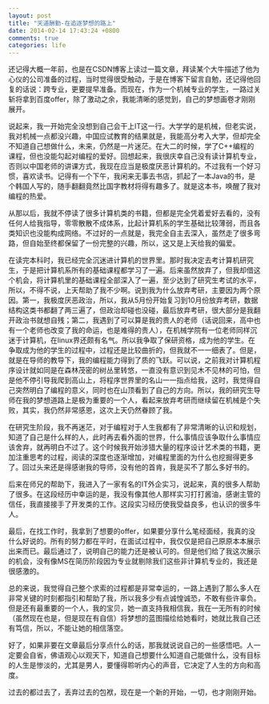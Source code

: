 ```yaml
---
layout: post
title: "天道酬勤-在追逐梦想的路上"
date: 2014-02-14 17:43:24 +0800
comments: true
categories: life
---
```

还记得大概一年前，也是在CSDN博客上读过一篇文章，拜读某个大牛描述了他为心仪的公司准备的过程，当时觉得很受触动，于是在博客下留言自勉，还记得他回复的话说：跨专业，更要提早准备。而现在，作为一个机械专业的学生，一路过关斩将拿到百度offer，除了激动之余，我能清晰的感觉到，自己的梦想画卷才刚刚展开。

说起来，我一开始完全没想到自己会干上IT这一行。大学学的是机械，但老实说，我对机械一点都没兴趣，中国应试教育的结果就是，我能高分考入大学，但却完全不知道自己想做什么，未来，仍然是一片迷茫。在大二的时候，学了C++编程的课程，但也没能勾起对编程的爱好。回想起来，我很庆幸自己没有读计算机专业，否则以中国老师的讲课方式，我现在应当是极度厌恶计算机的。不过我有一个好习惯，喜欢读书。记得有一个下午，我闲来无事去书店，抓起了一本Java的书，是个韩国人写的，随手翻翻竟然比国字教材将得有趣多了。就是这本书，唤醒了我对编程的热爱。

从那以后，我就不停读了很多计算机类的书籍，但都是完全凭着爱好去看的，没有任何人给我指导，零零散散不成体系，比起计算机系的学生基础比较薄弱，而且各类知识也没能构成网络。不过好的一点就是，我完全自主去深入，虽然走了很多弯路，但自始至终都保留了一份完整的兴趣，所以，这又是上天给我的偏爱。

在读完本科时，我已经完全沉迷进计算机的世界里。那时我决定去考计算机研究生，于是把计算机系所有的基础课程都学习了一遍。后来虽然放弃了，但我却借这个机会，将计算机里的基础课程全部深入了一遍，至少达到了研究生考试的水平，所以，不得不说，上天帮助了我不少啊。说到我为什么放弃考研，主要因为两个原因。第一，我极度厌恶政治，所以，我从5月份开始复习到10月份放弃考研，数据结构这类书都翻了两三遍了，但政治却碰也没碰，最后放弃考研，很大部分是我翻开政治书就想自残；第二，我遇到了可以算是我的贵人的老师（话说回来，高中也有一个老师也改变了我的命运，也是难得的贵人），在机械学院有一位老师同样沉迷于计算机，在linux界还颇有名气。所以我争取了保研资格，成为他的学生。在争取成为他的学生的过程中，过程还是比较曲折的，但我就不一一细表了。但是，就是在导师的教导下，我的编程能力得到了质的飞跃。可以说，之前我对计算机程序设计就如同是在森林茂密的树丛里转悠，一直没有意识到见木不见林的可怕，但是他不停引导我爬到高山上，将程序世界里的名山一一指点给我，这时，我觉得自己突然明白了编程的意义，同时也在山顶看到了自己的方向。所以，我的研究生导师在我的梦想道路上是极为重要的一个人，看起来放弃考研而继续留在机械是个失败，其实，我仍然非常感恩，这次上天仍然眷顾了我。

在研究生阶段，我不再迷茫，对于编程对于人生我都有了非常清晰的认识和规划，知道了自己是什么样的人，此时再去看外面的世界，什么事情应该争取什么事情应该舍弃，就再明白不过了。这个时候我开始涉猎大量的程序设计艺术类的书籍，更加注重思考的过程，阅读的深度也逐渐增加，对编程里面的为什么也挖掘得更多了。回过头来还是得感谢我的导师，没有他的首肯，我是买不了那么多好书的。

后来在师兄的帮助下，我进入了一家有名的IT外企实习，说起来，真的很多人帮助了很多。在这段经历中幸运的是，我没有像其他人那样实习打打酱油，感谢主管的信任，我直接接手了开发类的工作。这段实习经历使我受益良多，也认识的很多牛人。

最后，在找工作时，我拿到了想要的offer，如果要分享什么笔经面经，我真的没什么好说的。所有的努力都在平时，在面试过程中，我仅仅是把自己原原本本展示出来而已。最后通过了，说明自己的能力还是被认可的。但是他们给了我这次展示的机会，没有像MS在简历阶段因为专业就剔除我们这些非计算机专业的，我还是很感激的。

总的来说，我觉得自己整个求索的过程都是非常幸运的，一路上遇到了那么多人在非常关键的时刻都指引和帮助了我，所以我多少有点诚惶诚恐，不敢有些许辜负。但是还有最重要的一个人，我的宝贝，她一直支持我相信我，我在一无所有的时候（虽然现在也是，但是现在有自信）将梦想的蓝图描绘给她看时，她就比我自己还有笃信，所以，不能让她的相信落空。

好了，如果非要在文章最后分享点什么的话，那我就说说自己的一些感悟吧。人一定要会自省，佛语观心以观天下，知道自己想要什么知道自己能做什么，没有目标的人生是惨淡的，尤其是男人，要懂得聆听内心的声音，它决定了人生的方向和高度。

过去的都过去了，丢弃过去的包袱，现在是一个新的开始，一切，也才刚刚开始。